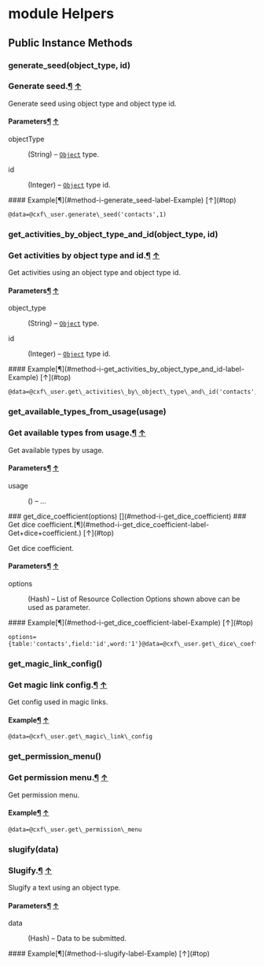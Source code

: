 # module Helpers [](#module-Helpers) [](#top)
 ## Public Instance Methods
 ### generate_seed(object_type, id) [](#method-i-generate_seed)
 ### Generate seed.[¶](#method-i-generate_seed-label-Generate+seed.) [↑](#top)

Generate seed using object type and object type id.

#### Parameters[¶](#method-i-generate_seed-label-Parameters) [↑](#top)
<dl class="rdoc-list note-list">
<dt>objectType
</dt>
<dd>
<p>(String) – <a href="Object.html"><code>Object</code></a> type.</p>
</dd>
<dt>id
</dt>
<dd>
<p>(Integer) – <a href="Object.html"><code>Object</code></a> type id.</p>
</dd>
</dl>
#### Example[¶](#method-i-generate_seed-label-Example) [↑](#top)

```
@data=@cxf\_user.generate\_seed('contacts',1)
```
 ### get_activities_by_object_type_and_id(object_type, id) [](#method-i-get_activities_by_object_type_and_id)
 ### Get activities by object type and id.[¶](#method-i-get_activities_by_object_type_and_id-label-Get+activities+by+object+type+and+id.) [↑](#top)

Get activities using an object type and object type id.

#### Parameters[¶](#method-i-get_activities_by_object_type_and_id-label-Parameters) [↑](#top)
<dl class="rdoc-list note-list">
<dt>object_type
</dt>
<dd>
<p>(String) – <a href="Object.html"><code>Object</code></a> type.</p>
</dd>
<dt>id
</dt>
<dd>
<p>(Integer) – <a href="Object.html"><code>Object</code></a> type id.</p>
</dd>
</dl>
#### Example[¶](#method-i-get_activities_by_object_type_and_id-label-Example) [↑](#top)

```
@data=@cxf\_user.get\_activities\_by\_object\_type\_and\_id('contacts',1)
```
 ### get_available_types_from_usage(usage) [](#method-i-get_available_types_from_usage)
 ### Get available types from usage.[¶](#method-i-get_available_types_from_usage-label-Get+available+types+from+usage.) [↑](#top)

Get available types by usage.

#### Parameters[¶](#method-i-get_available_types_from_usage-label-Parameters) [↑](#top)
<dl class="rdoc-list note-list">
<dt>usage
</dt>
<dd>
<p>() – …</p>
</dd>
</dl> ### get_dice_coefficient(options) [](#method-i-get_dice_coefficient)
 ### Get dice coefficient.[¶](#method-i-get_dice_coefficient-label-Get+dice+coefficient.) [↑](#top)

Get dice coefficient.

#### Parameters[¶](#method-i-get_dice_coefficient-label-Parameters) [↑](#top)
<dl class="rdoc-list note-list">
<dt>options
</dt>
<dd>
<p>(Hash) – List of Resource Collection Options shown above can be used as parameter.</p>
</dd>
</dl>
#### Example[¶](#method-i-get_dice_coefficient-label-Example) [↑](#top)

```
options= {table:'contacts',field:'id',word:'1'}@data=@cxf\_user.get\_dice\_coefficient(options)
```
 ### get_magic_link_config() [](#method-i-get_magic_link_config)
 ### Get magic link config.[¶](#method-i-get_magic_link_config-label-Get+magic+link+config.) [↑](#top)

Get config used in magic links.

#### Example[¶](#method-i-get_magic_link_config-label-Example) [↑](#top)

```
@data=@cxf\_user.get\_magic\_link\_config
```
 ### get_permission_menu() [](#method-i-get_permission_menu)
 ### Get permission menu.[¶](#method-i-get_permission_menu-label-Get+permission+menu.) [↑](#top)

Get permission menu.

#### Example[¶](#method-i-get_permission_menu-label-Example) [↑](#top)

```
@data=@cxf\_user.get\_permission\_menu
```
 ### slugify(data) [](#method-i-slugify)
 ### Slugify.[¶](#method-i-slugify-label-Slugify.) [↑](#top)

Slugify a text using an object type.

#### Parameters[¶](#method-i-slugify-label-Parameters) [↑](#top)
<dl class="rdoc-list note-list">
<dt>data
</dt>
<dd>
<p>(Hash) – Data to be submitted.</p>
</dd>
</dl>
#### Example[¶](#method-i-slugify-label-Example) [↑](#top)
 